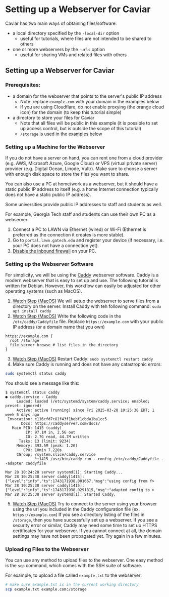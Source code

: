 # Setting up a Webserver for Caviar

Caviar has two main ways of obtaining files/software:
- a local directory specified by the `-local-dir` option
  - useful for tutorials, where files are not intended to be shared to others
- one or more webservers by the `-urls` option
  - useful for sharing VMs and related files with others

## Setting up a Webserver for Caviar

### Prerequisites:
- a domain for the webserver that points to the server's public IP address
  - Note: replace `example.com` with your domain in the examples below
  - If you are using Cloudflare, do not enable proxying (the orange cloud icon) for the domain (to keep this tutorial simple)
- a directory to store your files for Caviar
  - Note that all files will be public in this example (it is possible to set up access control, but is outside the scope of this tutorial)
  - `/storage` is used in the examples below

### Setting up a Machine for the Webserver

If you do not have a server on hand, you can rent one from a cloud provider (e.g. AWS, Microsoft Azure, Google Cloud) or VPS (virtual private server) provider (e.g. Digital Ocean, Linode, Vultr).
Make sure to choose a server with enough disk space to store the files you want to share.

You can also use a PC at home/work as a webserver, but it should have a static public IP address to itself (e.g. a home Internet connection typically does not have a static public IP address).

Some universities provide public IP addresses to staff and students as well.

For example, Georgia Tech staff and students can use their own PC as a webserver:
1. Connect a PC to LAWN via Ethernet (wired) or Wi-Fi (Ethernet is preferred as the connection it creates is more stable). 
2. Go to `portal.lawn.gatech.edu` and register your device (if necessary, i.e. your PC does not have a connection yet). 
3. [Disable the inbound firewall](https://gatech.service-now.com/technology?id=kb_article_view&sysparm_article=KB0040333) on your PC. 

### Setting up the Webserver Software

For simplicity, we will be using the [Caddy](https://caddyserver.com/) webserver software. Caddy is a modern webserver that is easy to set up and use. The following tutorial is written for Debian. However, this workflow can easily be adjusted for other operating systems (such as MacOS). 

1. [Watch Step (MacOS)](https://www.youtube.com/watch?v=HsY76oRNH1E&ab_channel=SaadAta&t=11) We will setup the webserver to serve files from a directory on the server. Install Caddy with teh following command: `sudo apt install caddy`
2. [Watch Step (MacOS)](https://www.youtube.com/watch?v=HsY76oRNH1E&ab_channel=SaadAta&t=52) Write the following code in the `/etc/caddy/Caddyfile` file. Replace `https://example.com` with your public IP address (or a domain name that you own)
```caddy
https://example.com {
  root /storage
  file_server browse # list files in the directory
}
```
3. [Watch Step (MacOS)](https://www.youtube.com/watch?v=HsY76oRNH1E&ab_channel=SaadAta&t=115) Restart Caddy: `sudo systemctl restart caddy`
4. Make sure Caddy is running and does not have any catastrophic errors:
```bash
sudo systemctl status caddy
```
You should see a message like this:
```
$ systemctl status caddy
● caddy.service - Caddy
     Loaded: loaded (/etc/systemd/system/caddy.service; enabled; preset: ignored)
     Active: active (running) since Fri 2025-03-28 10:25:38 EDT; 1 week 5 days ago
 Invocation: c116cfd7c81f43f1bebf1cbda1ba1cc5
       Docs: https://caddyserver.com/docs/
   Main PID: 1415 (caddy)
         IP: 97.1M in, 2.5G out
         IO: 2.7G read, 44.7M written
      Tasks: 13 (limit: 9234)
     Memory: 393.5M (peak: 1.2G)
        CPU: 10min 7.220s
     CGroup: /system.slice/caddy.service
             └─1415 /usr/bin/caddy run --config /etc/caddy/Caddyfile --adapter caddyfile

Mar 28 10:24:28 server systemd[1]: Starting Caddy...
Mar 28 10:25:38 server caddy[1415]: {"level":"info","ts":1743171938.001667,"msg":"using config from f>
Mar 28 10:25:38 server caddy[1415]: {"level":"info","ts":1743171938.0291815,"msg":"adapted config to >
Mar 28 10:25:38 server systemd[1]: Started Caddy.
```
5. [Watch Step (MacOS)](https://www.youtube.com/watch?v=HsY76oRNH1E&ab_channel=SaadAta&t=130) Try to connect to the server using your browser using the url you included in the Caddy configuration file (ex. `https://example.com`) If you see a directory listing of the files in `/storage`, then you have successfully set up a webserver. If you see a security error or similar, Caddy may need some time to set up HTTPS certificates for your webserver. If you cannot connect at all, the domain settings may have not been propagated yet. Try again in a few minutes.

### Uploading Files to the Webserver

You can use any method to upload files to the webserver.
One easy method is the `scp` command, which comes with the SSH suite of software.

For example, to upload a file called `example.txt` to the webserver:
```bash
# make sure example.txt is in the current working directory
scp example.txt example.com:/storage
```
